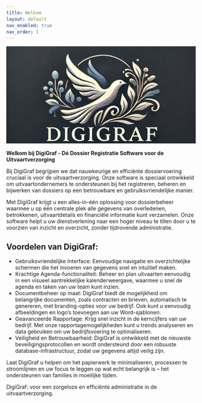 ```yaml
---
title: Welkom
layout: default
nav_enabled: true
nav_order: 1
---
```


![Screenshot of the application](./images/dg_logo_small.png)

**Welkom bij DigiGraf - Dé Dossier Registratie Software voor de Uitvaartverzorging**

Bij DigiGraf begrijpen we dat nauwkeurige en efficiënte dossiervoering cruciaal is voor de uitvaartverzorging. Onze software is speciaal ontwikkeld om uitvaartondernemers te ondersteunen bij het registreren, beheren en bijwerken van dossiers op een betrouwbare en gebruiksvriendelijke manier.

Met DigiGraf krijgt u een alles-in-één oplossing voor dossierbeheer waarmee u op één centrale plek alle gegevens van overledenen, betrokkenen, uitvaartdetails en financiële informatie kunt verzamelen. Onze software helpt u uw dienstverlening naar een hoger niveau te tillen door u te voorzien van inzicht en overzicht, zonder tijdrovende administratie.

## Voordelen van DigiGraf:
- Gebruiksvriendelijke Interface: Eenvoudige navigatie en overzichtelijke schermen die het invoeren van gegevens snel en intuïtief maken.
- Krachtige Agenda-functionaliteit: Beheer en plan uitvaarten eenvoudig in een visueel aantrekkelijke kalenderweergave, waarmee u snel de agenda en taken van uw team kunt inzien.
- Documentbeheer op maat: DigiGraf biedt de mogelijkheid om belangrijke documenten, zoals contracten en brieven, automatisch te genereren, met branding-opties voor uw bedrijf. Ook kunt u eenvoudig afbeeldingen en logo’s toevoegen aan uw Word-sjablonen.
- Geavanceerde Rapportage: Krijg snel inzicht in de kerncijfers van uw bedrijf. Met onze rapportagemogelijkheden kunt u trends analyseren en data gebruiken om uw bedrijfsvoering te optimaliseren.
- Veiligheid en Betrouwbaarheid: DigiGraf is ontwikkeld met de nieuwste beveiligingsprotocollen en wordt ondersteund door een robuuste database-infrastructuur, zodat uw gegevens altijd veilig zijn.

Laat DigiGraf u helpen om het papierwerk te minimaliseren, processen te stroomlijnen en uw focus te leggen op wat echt belangrijk is – het ondersteunen van families in moeilijke tijden.

DigiGraf: voor een zorgeloze en efficiënte administratie in de uitvaartverzorging.
